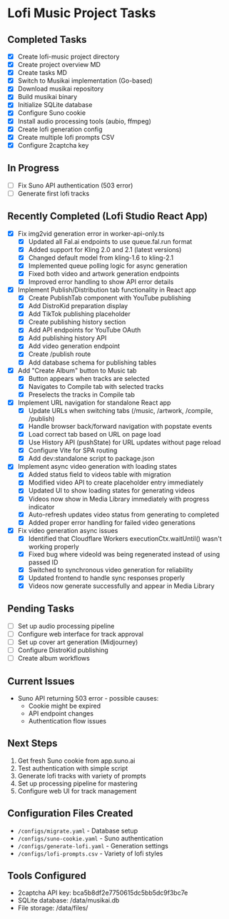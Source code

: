 # Lofi Music Project Tasks

## Completed Tasks
- [x] Create lofi-music project directory
- [x] Create project overview MD
- [x] Create tasks MD
- [x] Switch to Musikai implementation (Go-based)
- [x] Download musikai repository
- [x] Build musikai binary
- [x] Initialize SQLite database
- [x] Configure Suno cookie
- [x] Install audio processing tools (aubio, ffmpeg)
- [x] Create lofi generation config
- [x] Create multiple lofi prompts CSV
- [x] Configure 2captcha key

## In Progress
- [ ] Fix Suno API authentication (503 error)
- [ ] Generate first lofi tracks

## Recently Completed (Lofi Studio React App)
- [x] Fix img2vid generation error in worker-api-only.ts
  - [x] Updated all Fal.ai endpoints to use queue.fal.run format
  - [x] Added support for Kling 2.0 and 2.1 (latest versions)
  - [x] Changed default model from kling-1.6 to kling-2.1
  - [x] Implemented queue polling logic for async generation
  - [x] Fixed both video and artwork generation endpoints
  - [x] Improved error handling to show API error details
- [x] Implement Publish/Distribution tab functionality in React app
  - [x] Create PublishTab component with YouTube publishing
  - [x] Add DistroKid preparation display
  - [x] Add TikTok publishing placeholder
  - [x] Create publishing history section
  - [x] Add API endpoints for YouTube OAuth
  - [x] Add publishing history API
  - [x] Add video generation endpoint
  - [x] Create /publish route
  - [x] Add database schema for publishing tables
- [x] Add "Create Album" button to Music tab
  - [x] Button appears when tracks are selected
  - [x] Navigates to Compile tab with selected tracks
  - [x] Preselects the tracks in Compile tab
- [x] Implement URL navigation for standalone React app
  - [x] Update URLs when switching tabs (/music, /artwork, /compile, /publish)
  - [x] Handle browser back/forward navigation with popstate events
  - [x] Load correct tab based on URL on page load
  - [x] Use History API (pushState) for URL updates without page reload
  - [x] Configure Vite for SPA routing
  - [x] Add dev:standalone script to package.json
- [x] Implement async video generation with loading states
  - [x] Added status field to videos table with migration
  - [x] Modified video API to create placeholder entry immediately
  - [x] Updated UI to show loading states for generating videos
  - [x] Videos now show in Media Library immediately with progress indicator
  - [x] Auto-refresh updates video status from generating to completed
  - [x] Added proper error handling for failed video generations
- [x] Fix video generation async issues
  - [x] Identified that Cloudflare Workers executionCtx.waitUntil() wasn't working properly
  - [x] Fixed bug where videoId was being regenerated instead of using passed ID
  - [x] Switched to synchronous video generation for reliability
  - [x] Updated frontend to handle sync responses properly
  - [x] Videos now generate successfully and appear in Media Library

## Pending Tasks
- [ ] Set up audio processing pipeline
- [ ] Configure web interface for track approval
- [ ] Set up cover art generation (Midjourney)
- [ ] Configure DistroKid publishing
- [ ] Create album workflows

## Current Issues
- Suno API returning 503 error - possible causes:
  - Cookie might be expired
  - API endpoint changes
  - Authentication flow issues

## Next Steps
1. Get fresh Suno cookie from app.suno.ai
2. Test authentication with simple script
3. Generate lofi tracks with variety of prompts
4. Set up processing pipeline for mastering
5. Configure web UI for track management

## Configuration Files Created
- `/configs/migrate.yaml` - Database setup
- `/configs/suno-cookie.yaml` - Suno authentication
- `/configs/generate-lofi.yaml` - Generation settings
- `/configs/lofi-prompts.csv` - Variety of lofi styles

## Tools Configured
- 2captcha API key: bca5b8df2e7750615dc5bb5dc9f3bc7e
- SQLite database: /data/musikai.db
- File storage: /data/files/